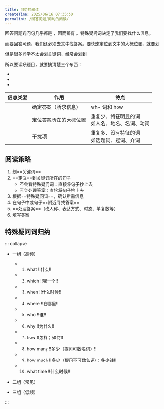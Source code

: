 ```yaml
---
title: 问句的阅读
createTime: 2025/06/16 07:35:50
permalink: /回答问题/问句的阅读/
---
```


回答问题的问句几乎都是 <Badge text="特殊疑问句" type="tip" />，因而都有 <Badge text="特殊疑问词" type="warning" />。特殊疑问词决定了我们要找什么信息。

而要回答问题，我们还必须去文中找答案。要快速定位到文中的大概位置，就要划 <Badge text="关键词" type="danger" />

但是很多同学不太会划关键词，经常会划到 <Badge text="无关信息" type="info" />

所以要读好题目，就要搞清楚三个东西：

- <Badge text="特殊疑问词" type="warning" />
- <Badge text="关键词" type="danger" />
- <Badge text="无关信息" type="info" />

| 信息类型                                   | 作用                   | 特点                                             |
| ------------------------------------------ | ---------------------- | ------------------------------------------------ |
| <Badge text="特殊疑问词" type="warning" /> | 确定答案（所求信息）   | wh- 词和 how                                     |
| <Badge text="关键词" type="danger" />      | 定位答案所在的大概位置 | 重复少、特征明显的词<br>如人名、地名、名词、动词 |
| <Badge text="无关信息" type="info" />      | 干扰项                 | 重复多、没有特征的词<br>如话题词、冠词、介词     |

## 阅读策略

1. 划==关键词==
2. ==定位==到关键词所在的句子
   - 不会看特殊疑问词：直接将句子抄上去
   - 不会处理答案：直接将句子抄上去
3. 根据==特殊疑问词==，确认所需信息
4. 在句子中或句子==附近寻找答案==
5. ==处理答案==（改人称、表达方式、时态、单复数等）
6. 填写答案

## 特殊疑问词归纳

::: collapse

- 一组（高频）

  - 1. what !!什么!!
  - 2. which !!哪一个!!
  - 3. when !!什么时候!!
  - 4. where !!在哪里!!
  - 5. who !!谁!!
  - 6. why !!为什么!!
  - 7. how !!怎样；如何!!
  - 8. how many !!多少（提问可数名词）!!
  - 9. how much !!多少（提问不可数名词）；多少钱!!
  - 10. what time !!什么时候!!

- 二组（常见）

- 三组（低频）

:::
